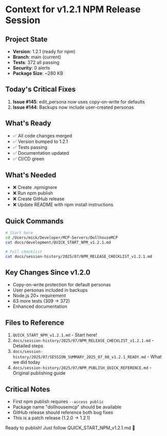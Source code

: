 # Context for v1.2.1 NPM Release Session

## Project State
- **Version**: 1.2.1 (ready for npm)
- **Branch**: main (current)
- **Tests**: 372 all passing
- **Security**: 0 alerts
- **Package Size**: ~280 KB

## Today's Critical Fixes
1. **Issue #145**: edit_persona now uses copy-on-write for defaults
2. **Issue #144**: Backups now include user-created personas

## What's Ready
- ✅ All code changes merged
- ✅ Version bumped to 1.2.1
- ✅ Tests passing
- ✅ Documentation updated
- ✅ CI/CD green

## What's Needed
- ❌ Create .npmignore
- ❌ Run npm publish
- ❌ Create GitHub release
- ❌ Update README with npm install instructions

## Quick Commands
```bash
# Start here
cd /Users/mick/Developer/MCP-Servers/DollhouseMCP
cat docs/development/QUICK_START_NPM_v1.2.1.md

# Full checklist
cat docs/session-history/2025/07/NPM_RELEASE_CHECKLIST_v1.2.1.md
```

## Key Changes Since v1.2.0
- Copy-on-write protection for default personas
- User personas included in backups
- Node.js 20+ requirement
- 63 more tests (309 → 372)
- Enhanced documentation

## Files to Reference
1. `QUICK_START_NPM_v1.2.1.md` - Start here!
2. `docs/session-history/2025/07/NPM_RELEASE_CHECKLIST_v1.2.1.md` - Detailed steps
3. `docs/session-history/2025/07/SESSION_SUMMARY_2025_07_08_v1.2.1_READY.md` - What we did today
4. `docs/session-history/2025/07/NPM_PUBLISH_QUICK_REFERENCE.md` - Original publishing guide

## Critical Notes
- First npm publish requires `--access public`
- Package name "dollhousemcp" should be available
- GitHub release should reference both bug fixes
- This is a patch release (1.2.0 → 1.2.1)

Ready to publish! Just follow QUICK_START_NPM_v1.2.1.md 🚀